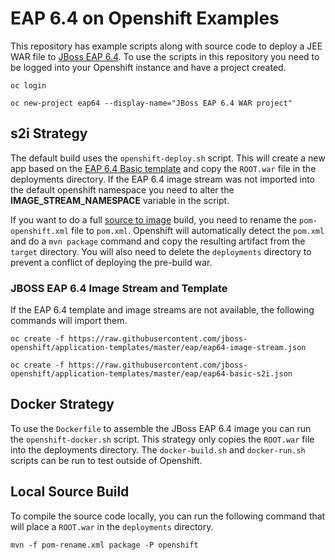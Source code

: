 # EAP 6.4 on Openshift Examples

This repository has example scripts along with source code to deploy a JEE WAR file to [JBoss EAP 6.4](https://www.redhat.com/en/technologies/jboss-middleware/application-platform).
To use the scripts in this repository you need to be logged into your Openshift instance and have a project created.

`oc login`

`oc new-project eap64 --display-name="JBoss EAP 6.4 WAR project"`

## s2i Strategy

The default build uses the `openshift-deploy.sh` script. This will create a new app based on the 
[EAP 6.4 Basic template](https://github.com/jboss-openshift/application-templates/blob/master/eap/eap64-basic-s2i.json) and copy the `ROOT.war` file in the deployments directory. If the EAP 6.4 image stream was
not imported into the default openshift namespace you need to alter the **IMAGE_STREAM_NAMESPACE** variable in the script.

If you want to do a full [source to image](https://github.com/openshift/source-to-image) build, you need to rename the `pom-openshift.xml` file
to `pom.xml`.  Openshift will automatically detect the `pom.xml` and do a `mvn package` command and copy the resulting artifact from the `target` directory. You will 
also need to delete the `deployments` directory to prevent a conflict of deploying the pre-build war.

### JBOSS EAP 6.4 Image Stream and Template
If the EAP 6.4 template and image streams are not available, the following commands will import them.

`oc create -f https://raw.githubusercontent.com/jboss-openshift/application-templates/master/eap/eap64-image-stream.json`

`oc create -f https://raw.githubusercontent.com/jboss-openshift/application-templates/master/eap/eap64-basic-s2i.json`


## Docker Strategy
To use the `Dockerfile` to assemble the JBoss EAP 6.4 image you can run the `openshift-docker.sh` script.  This strategy only copies the `ROOT.war` file into the deployments directory.  The `docker-build.sh` and `docker-run.sh` scripts can be run
to test outside of Openshift.

## Local Source Build
To compile the source code locally, you can run the following command that will place a `ROOT.war` in the `deployments` directory.

`mvn -f pom-rename.xml package -P openshift`